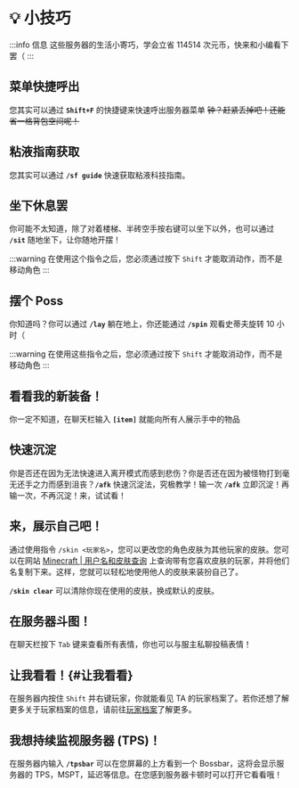 # 💡 小技巧

:::info 信息
这些服务器的生活小寄巧，学会立省 114514 次元币，快来和小编看下罢（
:::

## 菜单快捷呼出

您其实可以通过 **`Shift+F`** 的快捷键来快速呼出服务器菜单 ~~钟？赶紧丢掉吧！还能省一格背包空间呢！~~

## 粘液指南获取

您其实可以通过 **`/sf guide`** 快速获取粘液科技指南。

## 坐下休息罢

你可能不太知道，除了对着楼梯、半砖空手按右键可以坐下以外，也可以通过 **`/sit`** 随地坐下，让你随地开摆！

:::warning
在使用这个指令之后，您必须通过按下 `Shift` 才能取消动作，而不是移动角色
:::

## 摆个 Poss

你知道吗？你可以通过 **`/lay`** 躺在地上，你还能通过 **`/spin`** 观看史蒂夫旋转 10 小时（

:::warning
在使用这些指令之后，您必须通过按下 `Shift` 才能取消动作，而不是移动角色
:::

<!--
## 好！很有精神！

你一定不知道，在聊天栏输入 **`[match:<文字>]`** 即可将文字强调

## 看看我的新装备！

你一定不知道，在聊天栏输入 **`[item]`** 就能向所有人展示手中的物品，如果想要展示全背包的物品的话，只需要输入 **`[inv]`** 即可，如果想要展示末影箱中的物品，输入 **`[ender]`** 即可

:::info
**`[item]`** 也可以使用简写 **`[i]`** 代替
:::
-->

## 看看我的新装备！

你一定不知道，在聊天栏输入 **`[item]`** 就能向所有人展示手中的物品

## 快速沉淀

你是否还在因为无法快速进入离开模式而感到悲伤？你是否还在因为被怪物打到毫无还手之力而感到沮丧？**`/afk`** 快速沉淀法，究极教学！输一次 **`/afk`** 立即沉淀！再输一次，不再沉淀！来，试试看！

## 来，展示自己吧！

通过使用指令 `/skin <玩家名>`，您可以更改您的角色皮肤为其他玩家的皮肤。您可以在网站 [Minecraft | 用户名和皮肤查询](https://zh-cn.namemc.com/) 上查询带有您喜欢皮肤的玩家，并将他们名复制下来。这样，您就可以轻松地使用他人的皮肤来装扮自己了。

**`/skin clear`** 可以清除你现在使用的皮肤，换成默认的皮肤。

## 在服务器斗图！

在聊天栏按下 `Tab` 键来查看所有表情，你也可以与服主私聊投稿表情！

## 让我看看！{#让我看看}

在服务器内按住 `Shift` 并右键玩家，你就能看见 TA 的玩家档案了。若你还想了解更多关于玩家档案的信息，请前往[玩家档案](/玩法/player-profile)了解更多。

## 我想持续监视服务器 (TPS)！

在服务器内输入 **`/tpsbar`** 可以在您屏幕的上方看到一个 Bossbar，这将会显示服务器的 TPS，MSPT，延迟等信息。在您感到服务器卡顿时可以打开它看看哦！
